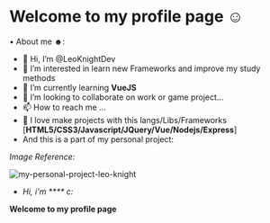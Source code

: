  # **Welcome to my profile page** ☺
• About me ☻:
- 👋 Hi, I’m @LeoKnightDev
- 👀 I’m interested in learn new Frameworks and improve my study methods
- 🌱 I’m currently learning **VueJS**
- 💞️ I’m looking to collaborate on work or game project...
- 📫 How to reach me ...
- 🌱 I love make projects with this langs/Libs/Frameworks [**HTML5/CSS3/Javascript/JQuery/Vue/Nodejs/Express**]
- And this is a part of my personal project:

*Image Reference:*

![my-personal-project-leo-knight](https://user-images.githubusercontent.com/15913708/112730798-39647400-8f12-11eb-9285-95332064bf37.gif)
- *Hi, i'm **** c:*

**Welcome to my profile page**
<!---
LeoKnightDev/LeoKnightDev is a ✨ special ✨ repository because its `README.md` (this file) appears on your GitHub profile.
You can click the Preview link to take a look at your changes.
--->
